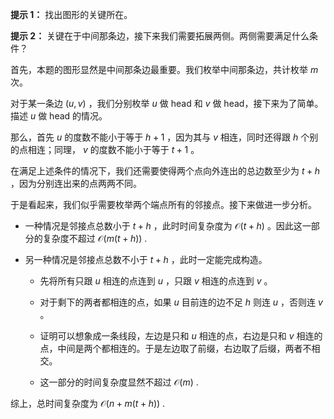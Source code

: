**提示 1：** 找出图形的关键所在。

**提示 2：** 关键在于中间那条边，接下来我们需要拓展两侧。两侧需要满足什么条件？

首先，本题的图形显然是中间那条边最重要。我们枚举中间那条边，共计枚举 $m$ 次。

对于某一条边 $(u,v)$ ，我们分别枚举 $u$ 做 head 和 $v$ 做 head，接下来为了简单。描述 $u$ 做 head 的情况。

那么，首先 $u$ 的度数不能小于等于 $h+1$ ，因为其与 $v$ 相连，同时还得跟 $h$ 个别的点相连；同理， $v$ 的度数不能小于等于 $t+1$ 。

在满足上述条件的情况下，我们还需要使得两个点向外连出的总边数至少为 $t+h$ ，因为分别连出来的点两两不同。

于是看起来，我们似乎需要枚举两个端点所有的邻接点。接下来做进一步分析。

- 一种情况是邻接点总数小于 $t+h$ ，此时时间复杂度为 $\mathcal{O}(t+h)$ 。因此这一部分的复杂度不超过 $\mathcal{O}(m(t+h))$ .

- 另一种情况是邻接点总数不小于 $t+h$ ，此时一定能完成构造。

    - 先将所有只跟 $u$ 相连的点连到 $u$ ，只跟 $v$ 相连的点连到 $v$ 。

    - 对于剩下的两者都相连的点，如果 $u$ 目前连的边不足 $h$ 则连 $u$ ，否则连 $v$ 。

    - 证明可以想象成一条线段，左边是只和 $u$ 相连的点，右边是只和 $v$ 相连的点，中间是两个都相连的。于是左边取了前缀，右边取了后缀，两者不相交。

    - 这一部分的时间复杂度显然不超过 $\mathcal{O}(m)$ .

综上，总时间复杂度为 $\mathcal{O}(n+m(t+h))$ .